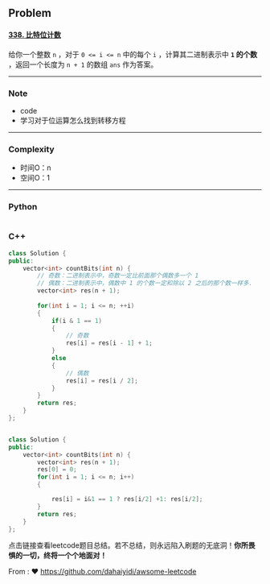 ## Problem

#### [338. 比特位计数](https://leetcode.cn/problems/counting-bits/)

给你一个整数 `n` ，对于 `0 <= i <= n` 中的每个 `i` ，计算其二进制表示中 **`1` 的个数** ，返回一个长度为 `n + 1` 的数组 `ans` 作为答案。

------

### Note

- code
- 学习对于位运算怎么找到转移方程

------

### Complexity

- 时间O：n
- 空间O：1

------

### Python

```python

```

### C++

```C++
class Solution {
public:
    vector<int> countBits(int n) {
        // 奇数：二进制表示中，奇数一定比前面那个偶数多一个 1
        // 偶数：二进制表示中，偶数中 1 的个数一定和除以 2 之后的那个数一样多.
        vector<int> res(n + 1);
        
        for(int i = 1; i <= n; ++i)
        {
            if(i & 1 == 1)
            {
                // 奇数
                res[i] = res[i - 1] + 1;
            } 
            else
            {
                // 偶数
                res[i] = res[i / 2];
            }
        }
        return res;
    }
};


class Solution {
public:
    vector<int> countBits(int n) {
        vector<int> res(n + 1);
        res[0] = 0;
        for(int i = 1; i <= n; i++)
        {

            res[i] = i&1 == 1 ? res[i/2] +1: res[i/2];
        }
        return res;
    }
};
```

点击链接查看leetcode题目总结。若不总结，则永远陷入刷题的无底洞！**你所畏惧的一切，终将一个个地面对！**

From : :heart: https://github.com/dahaiyidi/awsome-leetcode
